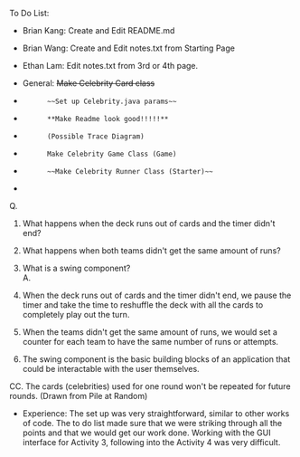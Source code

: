 To Do List:<br>

*  Brian Kang: Create and Edit README.md

*  Brian Wang: Create and Edit notes.txt from Starting Page

*  Ethan Lam: Edit notes.txt from 3rd or 4th page.

*  General: ~~Make Celebrity Card class~~
*           ~~Set up Celebrity.java params~~
*           **Make Readme look good!!!!!**
*           (Possible Trace Diagram)
*           Make Celebrity Game Class (Game)
*           ~~Make Celebrity Runner Class (Starter)~~
*           

Q.
1. What happens when the deck runs out of cards and the timer didn't end?

2. What happens when both teams didn't get the same amount of runs?  

3. What is a swing component?      
A.
1. When the deck runs out of cards and the timer didn't end, we pause the timer and take the time to reshuffle the deck with all the cards to completely play out the turn.

2. When the teams didn't get the same amount of runs, we would set a counter for each team to have the same number of runs or attempts.

3. The swing component is the basic building blocks of an application that could be interactable with the user themselves.  

CC. The cards (celebrities) used for one round won't be repeated for future rounds. (Drawn from Pile at Random)

*  Experience: The set up was very straightforward, similar to other works of code. The to do list made sure that we were striking through all the points and that we would get our work done. Working with the GUI interface for Activity 3, following into the
	Activity 4 was very difficult.
